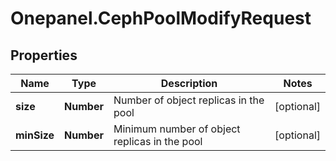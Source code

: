 # Onepanel.CephPoolModifyRequest

## Properties
Name | Type | Description | Notes
------------ | ------------- | ------------- | -------------
**size** | **Number** | Number of object replicas in the pool | [optional] 
**minSize** | **Number** | Minimum number of object replicas in the pool | [optional] 


